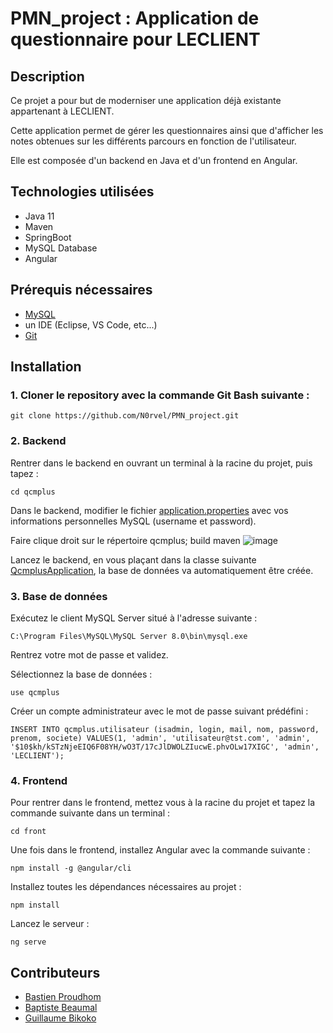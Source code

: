 # PMN_project : Application de questionnaire pour LECLIENT

## Description

Ce projet a pour but de moderniser une application déjà existante appartenant à LECLIENT.

Cette application permet de gérer les questionnaires ainsi que d'afficher les notes obtenues sur les différents parcours en fonction de l'utilisateur.

Elle est composée d'un backend en Java et d'un frontend en Angular.

## Technologies utilisées

- Java 11
- Maven
- SpringBoot
- MySQL Database
- Angular

## Prérequis nécessaires

- [MySQL](https://dev.mysql.com/downloads/installer/)
- un IDE (Eclipse, VS Code, etc...)
- [Git](https://git-scm.com/downloads)

## Installation

### 1.  Cloner le repository avec la commande Git Bash suivante :

`git clone https://github.com/N0rvel/PMN_project.git`

### 2. Backend

Rentrer dans le backend en ouvrant un terminal à la racine du projet, puis tapez :

`cd qcmplus`

Dans le backend, modifier le fichier [application.properties](qcmplus/src/main/resources/application.properties) avec vos informations personnelles MySQL (username et password).

Faire clique droit sur le répertoire qcmplus; build maven
![image](https://user-images.githubusercontent.com/34241469/156134303-14402931-97ab-4883-bc91-7704dfd34e84.png)


Lancez le backend, en vous plaçant dans la classe suivante [QcmplusApplication](qcmplus/src/main/java/com/backend/qcmplus/QcmplusApplication.java), la base de données va automatiquement être créée.

### 3. Base de données

Exécutez le client MySQL Server situé à l'adresse suivante :

`C:\Program Files\MySQL\MySQL Server 8.0\bin\mysql.exe`

Rentrez votre mot de passe et validez.

Sélectionnez la base de données :

`use qcmplus`

Créer un compte administrateur avec le mot de passe suivant prédéfini :

`INSERT INTO qcmplus.utilisateur
(isadmin, login, mail, nom, password, prenom, societe)
VALUES(1, 'admin', 'utilisateur@tst.com', 'admin', '$10$kh/kSTzNjeEIQ6F08YH/wO3T/17cJlDWOLZIucwE.phvOLw17XIGC', 'admin', 'LECLIENT');
`

### 4. Frontend

Pour rentrer dans le frontend, mettez vous à la racine du projet et tapez la commande suivante dans un terminal :

```cd front```

Une fois dans le frontend, installez Angular avec la commande suivante :

```npm install -g @angular/cli```

Installez toutes les dépendances nécessaires au projet :

```npm install```

Lancez le serveur :

```ng serve```

## Contributeurs

- [Bastien Proudhom](https://github.com/N0rvel)
- [Baptiste Beaumal](https://github.com/BBeaumal)
- [Guillaume Bikoko](https://github.com/steevyor)

